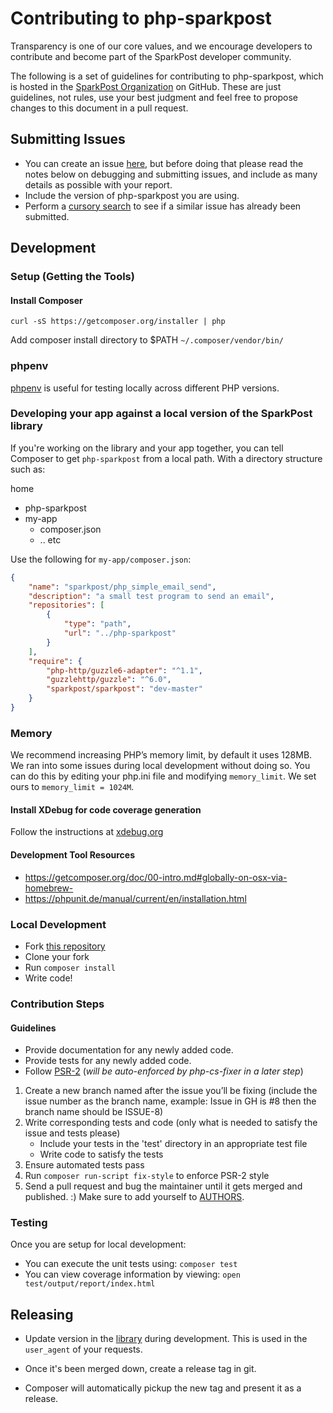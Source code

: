 # Contributing to php-sparkpost
Transparency is one of our core values, and we encourage developers to contribute and become part of the SparkPost developer community.

The following is a set of guidelines for contributing to php-sparkpost,
which is hosted in the [SparkPost Organization](https://github.com/sparkpost) on GitHub.
These are just guidelines, not rules, use your best judgment and feel free to
propose changes to this document in a pull request.

## Submitting Issues
* You can create an issue [here](https://github.com/sparkpost/php-sparkpost/issues/new), but
  before doing that please read the notes below on debugging and submitting issues,
  and include as many details as possible with your report.
* Include the version of php-sparkpost you are using.
* Perform a [cursory search](https://github.com/SparkPost/php-sparkpost/issues?q=is%3Aissue+is%3Aopen)
  to see if a similar issue has already been submitted.

## Development

### Setup (Getting the Tools)
#### Install Composer
```
curl -sS https://getcomposer.org/installer | php
```

Add composer install directory to $PATH `~/.composer/vendor/bin/`

### phpenv

[phpenv](https://github.com/phpenv/phpenv-installer) is useful for testing locally across different PHP versions.

### Developing your app against a local version of the SparkPost library

If you're working on the library and your app together, you can tell Composer to get `php-sparkpost` from a local path. With a directory structure such as:

home
 - php-sparkpost
 - my-app
    - composer.json
    - .. etc

Use the following for `my-app/composer.json`:
```json
{
    "name": "sparkpost/php_simple_email_send",
    "description": "a small test program to send an email",
    "repositories": [
        {
            "type": "path",
            "url": "../php-sparkpost"
        }
    ],
    "require": {
        "php-http/guzzle6-adapter": "^1.1",
        "guzzlehttp/guzzle": "^6.0",
        "sparkpost/sparkpost": "dev-master"
    }
}
```


### Memory
We recommend increasing PHP’s memory limit, by default it uses 128MB.  We ran into some issues during local development without doing so.  You can do this by editing your php.ini file and modifying `memory_limit`.  We set ours to `memory_limit = 1024M`.

#### Install XDebug for code coverage generation
Follow the instructions at [xdebug.org](http://xdebug.org/wizard.php)

#### Development Tool Resources
* https://getcomposer.org/doc/00-intro.md#globally-on-osx-via-homebrew-
* https://phpunit.de/manual/current/en/installation.html

### Local Development
* Fork [this repository](http://github.com/SparkPost/php-sparkpost)
* Clone your fork
* Run `composer install`
* Write code!

### Contribution Steps

#### Guidelines

- Provide documentation for any newly added code.
- Provide tests for any newly added code.
- Follow [PSR-2](http://www.php-fig.org/psr/psr-2/) (_will be auto-enforced by php-cs-fixer in a later step_)

1. Create a new branch named after the issue you’ll be fixing (include the issue number as the branch name, example: Issue in GH is #8 then the branch name should be ISSUE-8)
1. Write corresponding tests and code (only what is needed to satisfy the issue and tests please)
    * Include your tests in the 'test' directory in an appropriate test file
    * Write code to satisfy the tests
1. Ensure automated tests pass
1. Run `composer run-script fix-style` to enforce PSR-2 style
1. Send a pull request and bug the maintainer until it gets merged and published. :) Make sure to add yourself to [AUTHORS](https://github.com/SparkPost/php-sparkpost/blob/master/AUTHORS.md).


### Testing
Once you are setup for local development:
* You can execute the unit tests using: `composer test`
* You can view coverage information by viewing: `open test/output/report/index.html`

## Releasing

* Update version in the [library](https://github.com/SparkPost/php-sparkpost/blob/eeb6ba971584fcc4c12fd69247c6b24df7827af5/lib/SparkPost/SparkPost.php#L16) during development. This is used in the `user_agent` of your requests.

* Once it's been merged down, create a release tag in git.
* Composer will automatically pickup the new tag and present it as a release.
